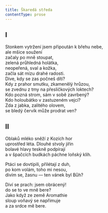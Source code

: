 ```yaml
---
title: Škaredá středa
contentType: prose
---
```


<section>

## I

Stonkem vytržení jsem připoután k břehu nebe,  
ale mšice soužení  
začaly po mně stoupat,  
zelená průhledná holátka,  
neopeřená, sval a kožka,  
začla sát mízu drahé radosti.  
Dive, kdy se zas počneš díti?  
Kdy z prahor smutku, zkamenělý hrůzou,  
se zvednu z tmy na přesličkových loktech?  
Kdo pozná strom, sám v sobě zavrbený?  
Kdo holoubátko v zastuzeném vejci?  
Zda z jabka, zalitého olovem,  
se bledý červík může prodrat ven?

## II

Oblaků mléko sněží z Kozích hor  
uprostřed léta. Dlouhé stvoly jiřin  
bolavé hlavy teskně podpírají  
a v špačcích budkách páchne loňský klih.

Ptáci se dovtípili, přilétají z duh,  
po kom volám, toho mi nesou,  
divím se, žasnu — ten vánek byl Bůh?

Diví se prach: jsem obrácený!  
do se to ve mně bere?  
Jako když ze země Aromathie  
sloup voňavý se napřimuje  
a za srdce mě bere.

</section>
